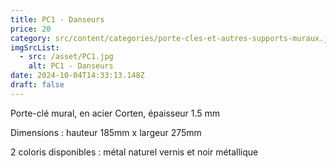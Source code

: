 ```yaml
---
title: PC1 - Danseurs
price: 20
category: src/content/categories/porte-cles-et-autres-supports-muraux.json
imgSrcList:
  - src: /asset/PC1.jpg
    alt: PC1 - Danseurs
date: 2024-10-04T14:33:13.148Z
draft: false
---
```


Porte-clé mural, en acier Corten, épaisseur 1.5 mm

Dimensions : hauteur 185mm x largeur 275mm

2 coloris disponibles : métal naturel vernis et noir métallique
